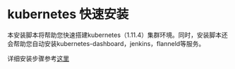 #
# kubernetes 快速安装

本安装脚本将帮助您快速搭建kubernetes（1.11.4）集群环境。同时，安装脚本还会帮助您自动安装kubernetes-dashboard，jenkins，flanneld等服务。

详细安装步骤参考[这里](doc/README.md)

